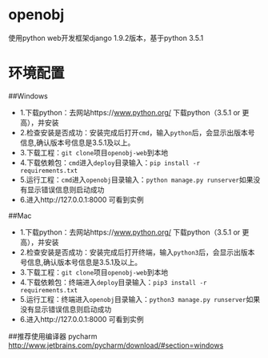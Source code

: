 # openobj
使用python web开发框架django 1.9.2版本，基于python 3.5.1
# 环境配置
##Windows

* 1.下载python：去网站https://www.python.org/ 下载python（3.5.1 or 更高），并安装
* 2.检查安装是否成功：安装完成后打开`cmd`，输入`python`后，会显示出版本号信息,确认版本号信息是3.5.1及以上。
* 3.下载工程：`git clone`项目`openobj-web`到本地
* 4.下载依赖包：`cmd`进入`deploy`目录输入：`pip install -r requirements.txt`
* 5.运行工程：`cmd`进入`openobj`目录输入：`python manage.py runserver`如果没有显示错误信息则启动成功
* 6.进入http://127.0.0.1:8000 可看到实例

##Mac
* 1.下载python：去网站https://www.python.org/ 下载python（3.5.1 or 更高），并安装
* 2.检查安装是否成功：安装完成后打开终端，输入`python3`后，会显示出版本号信息,确认版本号信息是3.5.1及以上。
* 3.下载工程：`git clone`项目`openobj-web`到本地
* 4.下载依赖包：终端进入`deploy`目录输入：`pip3 install -r requirements.txt`
* 5.运行工程：终端进入`openobj`目录输入：`python3 manage.py runserver`如果没有显示错误信息则启动成功
* 6.进入http://127.0.0.1:8000 可看到实例

##推荐使用编译器
pycharm
http://www.jetbrains.com/pycharm/download/#section=windows
